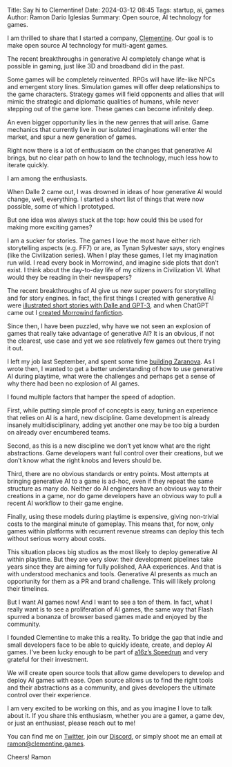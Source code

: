 Title: Say hi to Clementine!
Date: 2024-03-12 08:45
Tags: startup, ai, games
Author: Ramon Dario Iglesias
Summary: Open source, AI technology for games.

I am thrilled to share that I started a company, [Clementine](https://clementine.games/). Our goal is to make open source AI technology for multi-agent games. 

The recent breakthroughs in generative AI completely change what is possible in gaming, just like 3D and broadband did in the past.

Some games will be completely reinvented. RPGs will have life-like NPCs and emergent story lines. Simulation games will offer deep relationships to the game characters. Strategy games will field opponents and allies that will mimic the strategic and diplomatic qualities of humans, while never stepping out of the game lore. These games can become infinitely deep. 

An even bigger opportunity lies in the new genres that will arise. Game mechanics that currently live in our isolated imaginations will enter the market, and spur a new generation of games.

Right now there is a lot of enthusiasm on the changes that generative AI brings, but no clear path on how to land the technology, much less how to iterate quickly.

I am among the enthusiasts.

When Dalle 2 came out, I was drowned in ideas of how generative AI would change, well, everything. I started a short list of things that were now possible, some of which I prototyped.

But one idea was always stuck at the top: how could this be used for making more exciting games? 

I am a sucker for stories. The games I love the most have either rich storytelling aspects (e.g. FF7) or are, as Tynan Sylvester says, story engines (like the Civilization series). When I play these games, I let my imagination run wild. I read every book in Morrowind, and imagine side plots that don’t exist. I think about the day-to-day life of my citizens in Civilization VI. What would they be reading in their newspapers? 

The recent breakthroughs of AI give us new super powers for storytelling and for story engines. In fact, the first things I created with generative AI were [illustrated short stories with Dalle and GPT-3](https://twitter.com/RamonDarioIT/status/1552164189497462784), and when ChatGPT came out I [created Morrowind fanfiction](https://docs.google.com/document/d/1pE9F2vgtQGl7uG4z5zQDhneyVh1001O3c5gZVgMhZYw/edit?usp=sharing). 

Since then, I have been puzzled, why have we not seen an explosion of games that really take advantage of generative AI? It is an obvious, if not the clearest, use case and yet we see relatively few games out there trying it out.

I left my job last September, and spent some time [building Zaranova](http://ramondario.com/thus-spoke-zaranova.html). As I wrote then, I wanted to get a better understanding of how to use generative AI during playtime, what were the challenges and perhaps get a sense of why there had been no explosion of AI games.

I found multiple factors that hamper the speed of adoption. 

First, while putting simple proof of concepts is easy, tuning an experience that relies on AI is a hard, new discipline. Game development is already insanely multidisciplinary, adding yet another one may be too big a burden on already over encumbered teams.

Second, as this is a new discipline we don’t yet know what are the right abstractions. Game developers want full control over their creations, but we don’t know what the right knobs and levers should be.

Third, there are no obvious standards or entry points. Most attempts at bringing generative AI to a game is ad-hoc, even if they repeat the same structure as many do. Neither do AI engineers have an obvious way to their creations in a game, nor do game developers have an obvious way to pull a recent AI workflow to their game engine. 

Finally, using these models during playtime is expensive, giving non-trivial costs to the marginal minute of gameplay. This means that, for now, only games within platforms with recurrent revenue streams can deploy this tech without serious worry about costs. 

This situation places big studios as the most likely to deploy generative AI within playtime. But they are very slow: their development pipelines take years since they are aiming for fully polished, AAA experiences. And that is with understood mechanics and tools. Generative AI presents as much an opportunity for them as a PR and brand challenge. This will likely prolong their timelines. 

But I want AI games now! And I want to see a ton of them. In fact, what I really want is to see a proliferation of AI games, the same way that Flash spurred a bonanza of browser based games made and enjoyed by the community. 

I founded Clementine to make this a reality. To bridge the gap that indie and small developers face to be able to quickly ideate, create, and deploy AI games. I’ve been lucky enough to be part of [a16z’s Speedrun](https://a16z.com/speedrun-la-2024/) and very grateful for their investment. 

We will create open source tools that allow game developers to develop and deploy AI games with ease. Open source allows us to find the right tools and their abstractions as a community, and gives developers the ultimate control over their experience. 

I am very excited to be working on this, and as you imagine I love to talk about it. If you share this enthusiasm, whether you are a gamer, a game dev, or just an enthusiast, please reach out to me!

You can find me on [Twitter](https://twitter.com/RamonDarioIT), join our [Discord](https://discord.gg/2WMhYgQy), or simply shoot me an email at [ramon@clementine.games](mailto:ramon@clementine.games). 

Cheers!
Ramon
